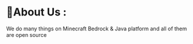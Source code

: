 # 💫About Us :
We do many things on Minecraft Bedrock & Java platform and all of them are open source
